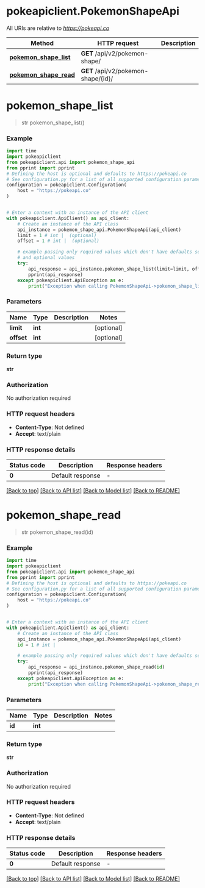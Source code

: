 # pokeapiclient.PokemonShapeApi

All URIs are relative to *https://pokeapi.co*

Method | HTTP request | Description
------------- | ------------- | -------------
[**pokemon_shape_list**](PokemonShapeApi.md#pokemon_shape_list) | **GET** /api/v2/pokemon-shape/ | 
[**pokemon_shape_read**](PokemonShapeApi.md#pokemon_shape_read) | **GET** /api/v2/pokemon-shape/{id}/ | 


# **pokemon_shape_list**
> str pokemon_shape_list()



### Example


```python
import time
import pokeapiclient
from pokeapiclient.api import pokemon_shape_api
from pprint import pprint
# Defining the host is optional and defaults to https://pokeapi.co
# See configuration.py for a list of all supported configuration parameters.
configuration = pokeapiclient.Configuration(
    host = "https://pokeapi.co"
)


# Enter a context with an instance of the API client
with pokeapiclient.ApiClient() as api_client:
    # Create an instance of the API class
    api_instance = pokemon_shape_api.PokemonShapeApi(api_client)
    limit = 1 # int |  (optional)
    offset = 1 # int |  (optional)

    # example passing only required values which don't have defaults set
    # and optional values
    try:
        api_response = api_instance.pokemon_shape_list(limit=limit, offset=offset)
        pprint(api_response)
    except pokeapiclient.ApiException as e:
        print("Exception when calling PokemonShapeApi->pokemon_shape_list: %s\n" % e)
```


### Parameters

Name | Type | Description  | Notes
------------- | ------------- | ------------- | -------------
 **limit** | **int**|  | [optional]
 **offset** | **int**|  | [optional]

### Return type

**str**

### Authorization

No authorization required

### HTTP request headers

 - **Content-Type**: Not defined
 - **Accept**: text/plain


### HTTP response details

| Status code | Description | Response headers |
|-------------|-------------|------------------|
**0** | Default response |  -  |

[[Back to top]](#) [[Back to API list]](../README.md#documentation-for-api-endpoints) [[Back to Model list]](../README.md#documentation-for-models) [[Back to README]](../README.md)

# **pokemon_shape_read**
> str pokemon_shape_read(id)



### Example


```python
import time
import pokeapiclient
from pokeapiclient.api import pokemon_shape_api
from pprint import pprint
# Defining the host is optional and defaults to https://pokeapi.co
# See configuration.py for a list of all supported configuration parameters.
configuration = pokeapiclient.Configuration(
    host = "https://pokeapi.co"
)


# Enter a context with an instance of the API client
with pokeapiclient.ApiClient() as api_client:
    # Create an instance of the API class
    api_instance = pokemon_shape_api.PokemonShapeApi(api_client)
    id = 1 # int | 

    # example passing only required values which don't have defaults set
    try:
        api_response = api_instance.pokemon_shape_read(id)
        pprint(api_response)
    except pokeapiclient.ApiException as e:
        print("Exception when calling PokemonShapeApi->pokemon_shape_read: %s\n" % e)
```


### Parameters

Name | Type | Description  | Notes
------------- | ------------- | ------------- | -------------
 **id** | **int**|  |

### Return type

**str**

### Authorization

No authorization required

### HTTP request headers

 - **Content-Type**: Not defined
 - **Accept**: text/plain


### HTTP response details

| Status code | Description | Response headers |
|-------------|-------------|------------------|
**0** | Default response |  -  |

[[Back to top]](#) [[Back to API list]](../README.md#documentation-for-api-endpoints) [[Back to Model list]](../README.md#documentation-for-models) [[Back to README]](../README.md)


